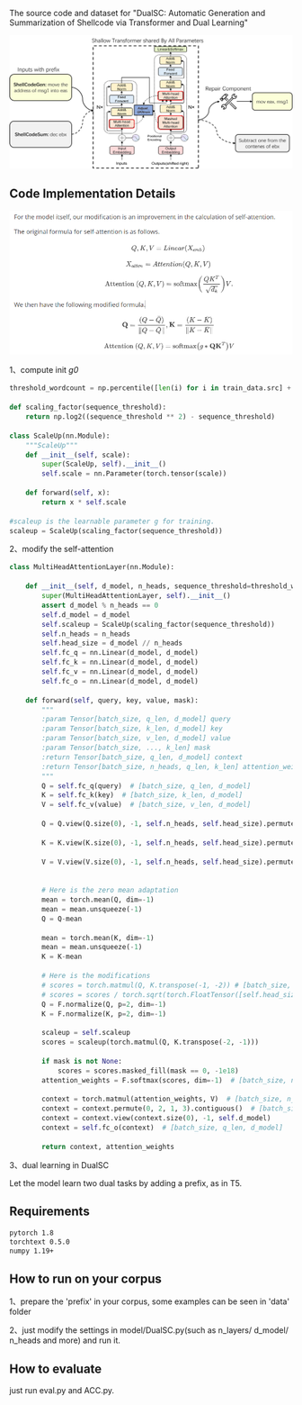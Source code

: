 The source code and dataset for "DualSC: Automatic Generation and Summarization of Shellcode via Transformer and Dual Learning"

![DualSC](./figs/DualSC.png)

## Code Implementation Details

![DualSC](./figs/formula.png)

1、compute init *g0*

```python
threshold_wordcount = np.percentile([len(i) for i in train_data.src] + [len(i) for i in valid_data.src] + [len(i) for i in test_data.src], 97.5)

def scaling_factor(sequence_threshold):
    return np.log2((sequence_threshold ** 2) - sequence_threshold)

class ScaleUp(nn.Module):
    """ScaleUp"""
    def __init__(self, scale):
        super(ScaleUp, self).__init__()
        self.scale = nn.Parameter(torch.tensor(scale))

    def forward(self, x):
        return x * self.scale

#scaleup is the learnable parameter g for training.
scaleup = ScaleUp(scaling_factor(sequence_threshold))    
```

2、modify the self-attention

```python
class MultiHeadAttentionLayer(nn.Module):

    def __init__(self, d_model, n_heads, sequence_threshold=threshold_wordcount):
        super(MultiHeadAttentionLayer, self).__init__()
        assert d_model % n_heads == 0
        self.d_model = d_model
        self.scaleup = ScaleUp(scaling_factor(sequence_threshold))
        self.n_heads = n_heads
        self.head_size = d_model // n_heads
        self.fc_q = nn.Linear(d_model, d_model)
        self.fc_k = nn.Linear(d_model, d_model)
        self.fc_v = nn.Linear(d_model, d_model)
        self.fc_o = nn.Linear(d_model, d_model)

    def forward(self, query, key, value, mask):
        """
        :param Tensor[batch_size, q_len, d_model] query
        :param Tensor[batch_size, k_len, d_model] key
        :param Tensor[batch_size, v_len, d_model] value
        :param Tensor[batch_size, ..., k_len] mask
        :return Tensor[batch_size, q_len, d_model] context
        :return Tensor[batch_size, n_heads, q_len, k_len] attention_weights
        """
        Q = self.fc_q(query)  # [batch_size, q_len, d_model]
        K = self.fc_k(key)  # [batch_size, k_len, d_model]
        V = self.fc_v(value)  # [batch_size, v_len, d_model]

        Q = Q.view(Q.size(0), -1, self.n_heads, self.head_size).permute(0, 2, 1,
                                                                        3)  # [batch_size, n_heads, q_len, head_size]
        K = K.view(K.size(0), -1, self.n_heads, self.head_size).permute(0, 2, 1,
                                                                        3)  # [batch_size, n_heads, k_len, head_size]
        V = V.view(V.size(0), -1, self.n_heads, self.head_size).permute(0, 2, 1,
                                                                        3)  # [batch_size, n_heads, v_len, head_size]

        # Here is the zero mean adaptation
        mean = torch.mean(Q, dim=-1)
        mean = mean.unsqueeze(-1)
        Q = Q-mean

        mean = torch.mean(K, dim=-1)
        mean = mean.unsqueeze(-1)
        K = K-mean
        
        # Here is the modifications
        # scores = torch.matmul(Q, K.transpose(-1, -2)) # [batch_size, n_heads, q_len, k_len]
        # scores = scores / torch.sqrt(torch.FloatTensor([self.head_size]).to(Q.device))
        Q = F.normalize(Q, p=2, dim=-1)
        K = F.normalize(K, p=2, dim=-1)

        scaleup = self.scaleup
        scores = scaleup(torch.matmul(Q, K.transpose(-2, -1)))

        if mask is not None:
            scores = scores.masked_fill(mask == 0, -1e18)
        attention_weights = F.softmax(scores, dim=-1)  # [batch_size, n_heads, q_len, k_len]

        context = torch.matmul(attention_weights, V)  # [batch_size, n_heads, q_len, v_len]
        context = context.permute(0, 2, 1, 3).contiguous()  # [batch_size, q_len, n_heads, v_len]
        context = context.view(context.size(0), -1, self.d_model)
        context = self.fc_o(context)  # [batch_size, q_len, d_model]

        return context, attention_weights
```

3、dual learning in DualSC

Let the model learn two dual tasks by adding a prefix, as in T5.

## Requirements

```
pytorch 1.8
torchtext 0.5.0
numpy 1.19+
```

## How to run on your corpus

1、prepare the 'prefix' in your corpus, some examples can be seen in 'data' folder

2、just modify the settings in model/DualSC.py(such as n_layers/ d_model/ n_heads and more) and run it.

## How to evaluate

just run eval.py and ACC.py.